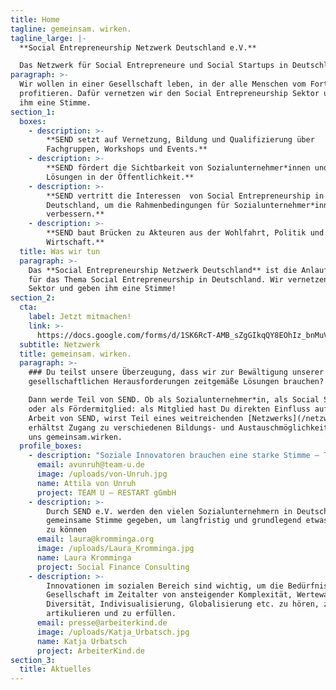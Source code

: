```yaml
---
title: Home
tagline: gemeinsam. wirken.
tagline_large: |-
  **Social Entrepreneurship Netzwerk Deutschland e.V.** 

  Das Netzwerk für Social Entrepreneure und Social Startups in Deutschland.
paragraph: >-
  Wir wollen in einer Gesellschaft leben, in der alle Menschen vom Fortschritt
  profitieren. Dafür vernetzen wir den Social Entrepreneurship Sektor und geben
  ihm eine Stimme.
section_1:
  boxes:
    - description: >-
        **SEND setzt auf Vernetzung, Bildung und Qualifizierung über
        Fachgruppen, Workshops und Events.**
    - description: >-
        **SEND fördert die Sichtbarkeit von Sozialunternehmer*innen und ihren
        Lösungen in der Öffentlichkeit.**
    - description: >-
        **SEND vertritt die Interessen  von Social Entrepreneurship in
        Deutschland, um die Rahmenbedingungen für Sozialunternehmer*innen zu
        verbessern.**
    - description: >-
        **SEND baut Brücken zu Akteuren aus der Wohlfahrt, Politik und
        Wirtschaft.**
  title: Was wir tun
  paragraph: >-
    Das **Social Entrepreneurship Netzwerk Deutschland** ist die Anlaufstelle
    für das Thema Social Entrepreneurship in Deutschland. Wir vernetzen den
    Sektor und geben ihm eine Stimme!
section_2:
  cta:
    label: Jetzt mitmachen!
    link: >-
      https://docs.google.com/forms/d/1SK6RcT-AMB_sZgGIkqQY8EOhIz_bnMuVSuJ7zCmd4Mg/viewform?edit_requested=true
  subtitle: Netzwerk
  title: gemeinsam. wirken.
  paragraph: >-
    ### Du teilst unsere Überzeugung, dass wir zur Bewältigung unserer
    gesellschaftlichen Herausforderungen zeitgemäße Lösungen brauchen? 

    Dann werde Teil von SEND. Ob als Sozialunternehmer*in, als Social Startup
    oder als Fördermitglied: als Mitglied hast Du direkten Einfluss auf die
    Arbeit von SEND, wirst Teil eines weitreichenden [Netzwerks](/netzwerk) und
    erhältst Zugang zu verschiedenen Bildungs- und Austauschmöglichkeiten. Lass
    uns gemeinsam.wirken.
  profile_boxes:
    - description: "Soziale Innovatoren brauchen eine starke Stimme – TEAM U engagiert sich bei SEND, weil wir nur \Lgemeinsam Veränderungen bewirken können"
      email: avunruh@team-u.de
      image: /uploads/von-Unruh.jpg
      name: Attila von Unruh
      project: TEAM U — RESTART gGmbH
    - description: >-
        Durch SEND e.V. werden den vielen Sozialunternehmern in Deutschland eine
        gemeinsame Stimme gegeben, um langfristig und grundlegend etwas bewegen
        zu können
      email: laura@kromminga.org
      image: /uploads/Laura_Kromminga.jpg
      name: Laura Kromminga
      project: Social Finance Consulting
    - description: >-
        Innovationen im sozialen Bereich sind wichtig, um die Bedürfnisse einer
        Gesellschaft im Zeitalter von ansteigender Komplexität, Wertewandel,
        Diversität, Indivisualisierung, Globalisierung etc. zu hören, zu
        artikulieren und zu erfüllen.
      email: presse@arbeiterkind.de
      image: /uploads/Katja_Urbatsch.jpg
      name: Katja Urbatsch
      project: ArbeiterKind.de
section_3:
  title: Aktuelles
---
```


